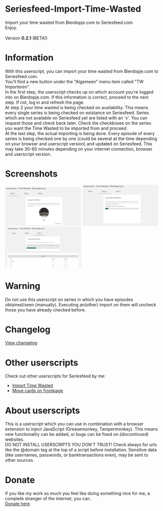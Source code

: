 # Seriesfeed-Import-Time-Wasted
Import your time wasted from Bierdopje.com to Seriesfeed.com
<BR/>
Enjoy.
<BR/><BR/>
Version <strong>0.2.1</strong> (BETA!)

# Information
With this userscript, you can import your time wasted from Bierdopje.com to Seriesfeed.com.<BR />
You'll find a new button under the "Algemeen" menu item called "TW Importeren".<BR />
In the first step, the userscript checks up on which account you're logged into on Bierdopje.com. If this information is correct, proceed to the next step. If not, log in and refresh the page.<BR />
At step 2 your time wasted is being checked on availability. This means every single series is being checked on existance on Seriesfeed. Series which are not available on Seriesfeed yet are listed with an 'x'. You can request those and check back later. Check the checkboxes on the series you want the Time Wasted to be imported from and proceed.<BR />
At the last step, the actual importing is being done. Every episode of every series is being checked one by one (could be several at the time depending on your browser and userscript version) and updated on Seriesfeed. This may take 30-60 minutes depending on your internet connection, browser and userscript version.

# Screenshots
<img src="https://raw.githubusercontent.com/TomONeill/Seriesfeed-Import-Time-Wasted/master/Screenshots/v0.2-1.png" alt="Version 0.2" width="250px" />
<img src="https://raw.githubusercontent.com/TomONeill/Seriesfeed-Import-Time-Wasted/master/Screenshots/v0.2-2.png" alt="Version 0.2" width="250px" />
<img src="https://raw.githubusercontent.com/TomONeill/Seriesfeed-Import-Time-Wasted/master/Screenshots/v0.2-3.png" alt="Version 0.2" width="250px" />

# Warning
Do not use this userscript on series in which you have episodes obtained/seen (manually). Executing an(other) import on them will uncheck those you have already checked before.

# Changelog
<A HREF="https://raw.githubusercontent.com/TomONeill/Seriesfeed-Import-Time-Wasted/master/Changelog.txt">View changelog</A>

# Other userscripts
Check out other userscripts for Seriesfeed by me:<BR/>
<ul>
    <li><A HREF="https://github.com/TomONeill/Seriesfeed-Import-Time-Wasted">Import Time Wasted</A></li>
    <li><A HREF="https://github.com/TomONeill/Seriesfeed-Move">Move cards on frontpage</A></li>
</ul>

# About userscripts
This is a userscript which you can use in combination with a browser extension to inject JavaScript (Greasemonkey, Tampermonkey).
This means new functionality can be added, or bugs can be fixed on (discontinued) websites.<BR />
DO NOT INSTALL USERSCRIPTS YOU DON'T TRUST! Check always for urls like the @domain tag at the top of a script before installation. Sensitive data (like usernames, passwords, or banktransactions even), may be sent to other sources.

# Donate
If you like my work so much you feel like doing something nice for me, a complete stranger of the internet, you can.<BR />
<A HREF="https://www.paypal.me/TomONeill">Donate here</A>.
